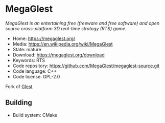 # MegaGlest

_MegaGlest is an entertaining free (freeware and free software) and open source cross-platform 3D real-time strategy (RTS) game._

- Home: https://megaglest.org/
- Media: https://en.wikipedia.org/wiki/MegaGlest
- State: mature
- Download: https://megaglest.org/download
- Keywords: RTS 
- Code repository: https://github.com/MegaGlest/megaglest-source.git
- Code language: C++
- Code license: GPL-2.0

Fork of [Glest](glest.md)

## Building

- Build system: CMake

